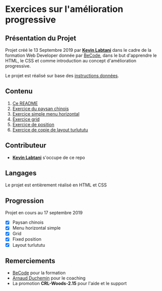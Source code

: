 # Exercices sur l'amélioration progressive

## Présentation du Projet

Projet créé le 13 Septembre 2019 par [**Kevin Labtani**](https://github.com/kevin-labtani) dans le cadre de la formation Web Developer donnée par [BeCode](https://www.becode.org/), dans le but d'apprendre le HTML, le CSS et comme introduction au concept d'amélioration progressive.

Le projet est réalisé sur base des [instructions données](https://github.com/becodeorg/CRL-Woods-2.15/tree/master/Parcours/01-Prairie/5.HTML-CSS/progressive-enhancement).

## Contenu

1. [Ce README](/README.md)
1. [Exercice du paysan chinois](/paysan-chinois.html)
1. [Exercice simple menu horizontal](/menu-horizontal-simple.html)
1. [Exercice grid](/grid.html)
1. [Exercice de position](/position-fixed.html)
1. [Exercice de copie de layout turlututu](/turlututu.html)

## Contributeur

-   [**Kevin Labtani**](https://github.com/kevin-labtani) s'occupe de ce repo

## Langages

Le projet est entièrement réalisé en HTML et CSS

## Progression

Projet en cours au 17 septembre 2019

-   [x] Paysan chinois
-   [x] Menu horizontal simple
-   [x] Grid
-   [x] Fixed position
-   [x] Layout turlututu

## Remerciements

-   [BeCode](https://www.becode.org/) pour la formation
-   [Arnaud Duchemin](https://github.com/Cervant3s) pour le coaching
-   La promotion **CRL-Woods-2.15** pour l'aide et le support
